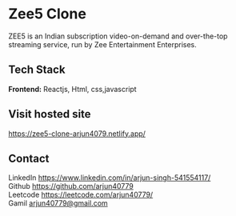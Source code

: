 
# Zee5 Clone

ZEE5 is an Indian subscription video-on-demand and over-the-top streaming service, run by Zee Entertainment Enterprises.


## Tech Stack

**Frontend:** Reactjs, Html, css,javascript





## Visit hosted site

  https://zee5-clone-arjun4079.netlify.app/



## Contact

LinkedIn    https://www.linkedin.com/in/arjun-singh-541554117/  
Github      https://github.com/arjun40779   
Leetcode    https://leetcode.com/arjun40779/    
Gamil       arjun40779@gmail.com
